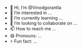 - 👋 Hi, I’m @Vinodgorantla
- 👀 I’m interested in ...
- 🌱 I’m currently learning ...
- 💞️ I’m looking to collaborate on ...
- 📫 How to reach me ...
- 😄 Pronouns: ...
- ⚡ Fun fact: ...

<!---
Vinodgorantla/Vinodgorantla is a ✨ special ✨ repository because its `README.md` (this file) appears on your GitHub profile.
You can click the Preview link to take a look at your changes.
--->
